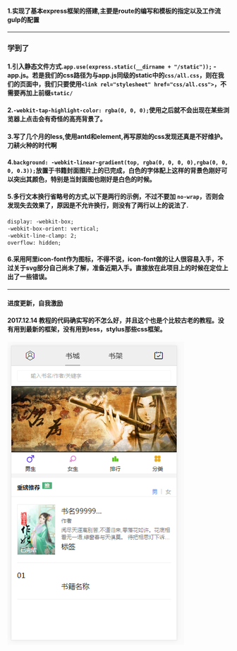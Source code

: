 #### 1.实现了基本express框架的搭建,主要是route的编写和模板的指定以及工作流gulp的配置

*  *  *

### 学到了

#### 1.引入静态文件方式.`app.use(express.static(__dirname + "/static"));`  -  app.js。若是我们的css路径为与app.js同级的static中的`css/all.css`，则在我们的页面中，我们只要使用`<link rel="stylesheet" href="css/all.css">`，不需要再加上前缀`static/`

#### 2.`-webkit-tap-highlight-color: rgba(0, 0, 0);`使用之后就不会出现在某些浏览器上点击会有奇怪的高亮背景了。

#### 3.写了几个月的less,使用antd和element,再写原始的css发现还真是不好维护。刀耕火种的时代啊

#### 4.`background: -webkit-linear-gradient(top, rgba(0, 0, 0, 0),rgba(0, 0, 0, 0.3));`放置于书籍封面图片上的已完成，白色的字体配上这样的背景色刚好可以突出其颜色，特别是当封面图也刚好是白色的时候。

#### 5.多行文本换行省略号的方式,以下是两行的示例，不过不要加 `no-wrap`，否则会发现失去效果了，原因是不允许换行，则没有了两行以上的说法了.

```
display: -webkit-box;
-webkit-box-orient: vertical;
-webkit-line-clamp: 2;
overflow: hidden;
```

#### 6.采用阿里icon-font作为图标，不得不说，icon-font做的让人很容易入手，不过关于svg部分自己尚未了解，准备近期入手。直接放在此项目上的时候在定位上出了一些错误。

*  *  *

#### 进度更新，自我激励
#### 2017.12.14 教程的代码确实写的不怎么好，并且这个也是个比较古老的教程。没有用到最新的框架，没有用到less，stylus那些css框架。
![](https://raw.githubusercontent.com/dirstart/image_bed/master/web-reader1.png)